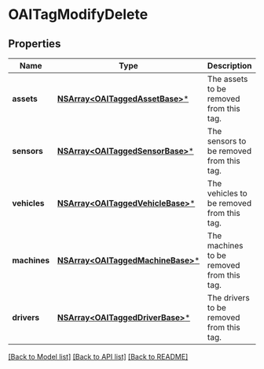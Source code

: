 # OAITagModifyDelete

## Properties
Name | Type | Description | Notes
------------ | ------------- | ------------- | -------------
**assets** | [**NSArray&lt;OAITaggedAssetBase&gt;***](OAITaggedAssetBase.md) | The assets to be removed from this tag. | [optional] 
**sensors** | [**NSArray&lt;OAITaggedSensorBase&gt;***](OAITaggedSensorBase.md) | The sensors to be removed from this tag. | [optional] 
**vehicles** | [**NSArray&lt;OAITaggedVehicleBase&gt;***](OAITaggedVehicleBase.md) | The vehicles to be removed from this tag. | [optional] 
**machines** | [**NSArray&lt;OAITaggedMachineBase&gt;***](OAITaggedMachineBase.md) | The machines to be removed from this tag. | [optional] 
**drivers** | [**NSArray&lt;OAITaggedDriverBase&gt;***](OAITaggedDriverBase.md) | The drivers to be removed from this tag. | [optional] 

[[Back to Model list]](../README.md#documentation-for-models) [[Back to API list]](../README.md#documentation-for-api-endpoints) [[Back to README]](../README.md)


